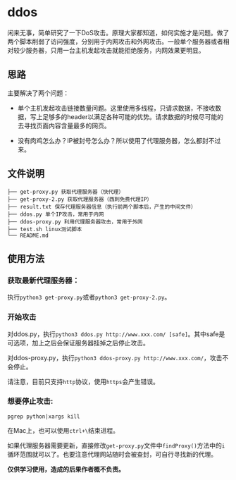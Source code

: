 # ddos

闲来无事，简单研究了一下DoS攻击。原理大家都知道，如何实施才是问题。做了两个脚本削弱了访问强度，分别用于内网攻击和外网攻击。一般单个服务器或者相对较少服务器，只用一台主机发起攻击就能拒绝服务，内网效果更明显。

## 思路

主要解决了两个问题：
- 单个主机发起攻击链接数量问题。这里使用多线程，只请求数据，不接收数据，写上足够多的header以满足各种可能的优势。请求数据的时候尽可能的去寻找页面内容含量最多的网页。

- 没有肉鸡怎么办？IP被封号怎么办？所以使用了代理服务器，怎么都封不过来。

## 文件说明

```
├── get-proxy.py 获取代理服务器（快代理）
├── get-proxy-2.py 获取代理服务器（西刺免费代理IP）
├── result.txt 保存代理服务器信息（执行前两个脚本后，产生的中间文件）
├── ddos.py 单个IP攻击，常用于内网
├── ddos-proxy.py 利用代理服务器攻击，常用于外网
├── test.sh linux测试脚本
└── README.md
```

## 使用方法

### 获取最新代理服务器：

执行`python3 get-proxy.py`或者`python3 get-proxy-2.py`。

### 开始攻击

对ddos.py，执行`python3 ddos.py http://www.xxx.com/ [safe]`。其中safe是可选项，加上之后会保证服务器挂掉之后停止攻击。

对ddos-proxy.py，执行`python3 ddos-proxy.py http://www.xxx.com/`，攻击不会停止。

请注意，目前只支持`http`协议，使用`https`会产生错误。

### 想要停止攻击: 

```
pgrep python|xargs kill
```
在Mac上，也可以使用`ctrl+\`结束进程。

如果代理服务器需要更新，直接修改`get-proxy.py`文件中`findProxy()`方法中的`i`循环范围就可以了。也要注意代理网站随时会被查封，可自行寻找新的代理。

**仅供学习使用，造成的后果作者概不负责。**

